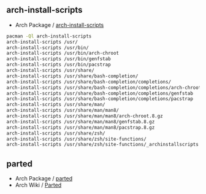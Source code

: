 

## arch-install-scripts

* Arch Package / [arch-install-scripts](https://archlinux.org/packages/extra/any/arch-install-scripts/)

``` sh
pacman -Ql arch-install-scripts
arch-install-scripts /usr/
arch-install-scripts /usr/bin/
arch-install-scripts /usr/bin/arch-chroot
arch-install-scripts /usr/bin/genfstab
arch-install-scripts /usr/bin/pacstrap
arch-install-scripts /usr/share/
arch-install-scripts /usr/share/bash-completion/
arch-install-scripts /usr/share/bash-completion/completions/
arch-install-scripts /usr/share/bash-completion/completions/arch-chroot
arch-install-scripts /usr/share/bash-completion/completions/genfstab
arch-install-scripts /usr/share/bash-completion/completions/pacstrap
arch-install-scripts /usr/share/man/
arch-install-scripts /usr/share/man/man8/
arch-install-scripts /usr/share/man/man8/arch-chroot.8.gz
arch-install-scripts /usr/share/man/man8/genfstab.8.gz
arch-install-scripts /usr/share/man/man8/pacstrap.8.gz
arch-install-scripts /usr/share/zsh/
arch-install-scripts /usr/share/zsh/site-functions/
arch-install-scripts /usr/share/zsh/site-functions/_archinstallscripts
```


## parted

* Arch Package / [parted](https://archlinux.org/packages/extra/x86_64/parted/)
* Arch Wiki / [Parted](https://wiki.archlinux.org/title/Parted)
